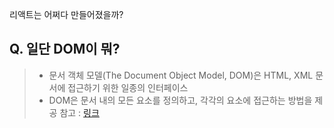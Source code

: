 리액트는 어쩌다 만들어졌을까?

## Q. 일단 DOM이 뭐?
>
> - 문서 객체 모델(The Document Object Model, DOM)은 HTML, XML 문서에 접근하기 위한 일종의 인터페이스
> - DOM은 문서 내의 모든 요소를 정의하고, 각각의 요소에 접근하는 방법을 제공
> 참고 : [링크](http://www.tcpschool.com/javascript/js_dom_concept)

